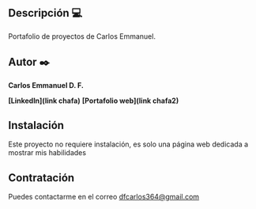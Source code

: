 ## Descripción 💻

Portafolio de proyectos de Carlos Emmanuel.

## Autor ✒️
**Carlos Emmanuel D. F.**

**[LinkedIn](link chafa)**
**[Portafolio web](link chafa2)**

## Instalación

Este proyecto no requiere instalación, es solo una página web dedicada a mostrar mis habilidades

## Contratación

Puedes contactarme en el correo dfcarlos364@gmail.com

